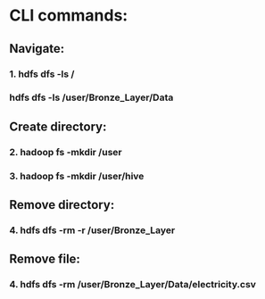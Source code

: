 # CLI commands:

## Navigate:
### 1. hdfs dfs -ls /
### hdfs dfs -ls /user/Bronze_Layer/Data

## Create directory:
### 2. hadoop fs -mkdir /user
### 3. hadoop fs -mkdir /user/hive

## Remove directory:
### 4. hdfs dfs -rm -r /user/Bronze_Layer
## Remove file:
### 4. hdfs dfs -rm /user/Bronze_Layer/Data/electricity.csv

